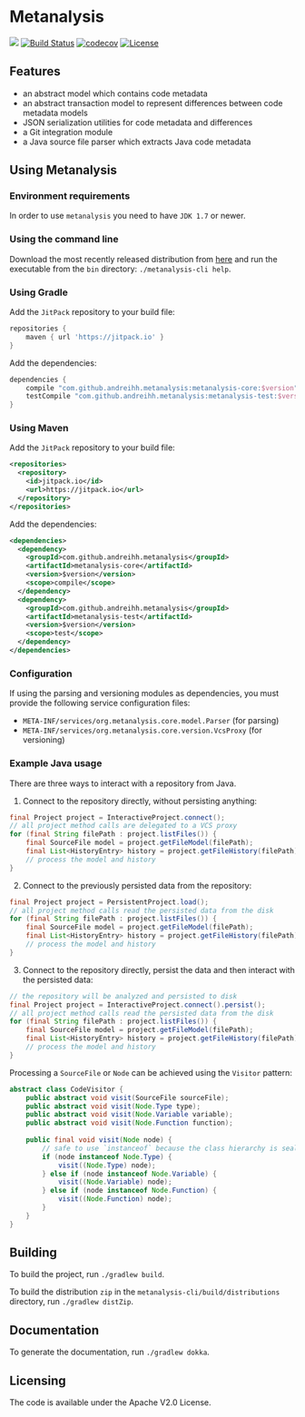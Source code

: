# Metanalysis

[![](https://jitpack.io/v/andreihh/metanalysis.svg)](https://jitpack.io/#andreihh/metanalysis)
[![Build Status](https://travis-ci.org/andreihh/metanalysis.svg)](https://travis-ci.org/andreihh/metanalysis)
[![codecov](https://codecov.io/gh/andreihh/metanalysis/branch/master/graph/badge.svg)](https://codecov.io/gh/andreihh/metanalysis)
[![License](http://img.shields.io/:license-apache-blue.svg)](http://www.apache.org/licenses/LICENSE-2.0.html)

## Features

- an abstract model which contains code metadata
- an abstract transaction model to represent differences between code metadata
models
- JSON serialization utilities for code metadata and differences
- a Git integration module
- a Java source file parser which extracts Java code metadata

## Using Metanalysis

### Environment requirements

In order to use `metanalysis` you need to have `JDK 1.7` or newer.

### Using the command line

Download the most recently released distribution from
[here](https://github.com/andreihh/metanalysis/releases) and run the executable
from the `bin` directory: `./metanalysis-cli help`.

### Using Gradle

Add the `JitPack` repository to your build file:
```groovy
repositories {
    maven { url 'https://jitpack.io' }
}
```

Add the dependencies:
```groovy
dependencies {
    compile "com.github.andreihh.metanalysis:metanalysis-core:$version"
    testCompile "com.github.andreihh.metanalysis:metanalysis-test:$version"
}
```

### Using Maven

Add the `JitPack` repository to your build file:
```xml
<repositories>
  <repository>
    <id>jitpack.io</id>
    <url>https://jitpack.io</url>
  </repository>
</repositories>
```

Add the dependencies:
```xml
<dependencies>
  <dependency>
    <groupId>com.github.andreihh.metanalysis</groupId>
    <artifactId>metanalysis-core</artifactId>
    <version>$version</version>
    <scope>compile</scope>
  </dependency>
  <dependency>
    <groupId>com.github.andreihh.metanalysis</groupId>
    <artifactId>metanalysis-test</artifactId>
    <version>$version</version>
    <scope>test</scope>
  </dependency>
</dependencies>
```

### Configuration

If using the parsing and versioning modules as dependencies, you must provide
the following service configuration files:
- `META-INF/services/org.metanalysis.core.model.Parser` (for parsing)
- `META-INF/services/org.metanalysis.core.version.VcsProxy` (for versioning)

### Example Java usage

There are three ways to interact with a repository from Java.

1. Connect to the repository directly, without persisting anything:

```java
final Project project = InteractiveProject.connect();
// all project method calls are delegated to a VCS proxy
for (final String filePath : project.listFiles()) {
    final SourceFile model = project.getFileModel(filePath);
    final List<HistoryEntry> history = project.getFileHistory(filePath);
    // process the model and history
}
```

2. Connect to the previously persisted data from the repository:

```java
final Project project = PersistentProject.load();
// all project method calls read the persisted data from the disk
for (final String filePath : project.listFiles()) {
    final SourceFile model = project.getFileModel(filePath);
    final List<HistoryEntry> history = project.getFileHistory(filePath);
    // process the model and history
}
```

3. Connect to the repository directly, persist the data and then interact with
the persisted data:

```java
// the repository will be analyzed and persisted to disk
final Project project = InteractiveProject.connect().persist();
// all project method calls read the persisted data from the disk
for (final String filePath : project.listFiles()) {
    final SourceFile model = project.getFileModel(filePath);
    final List<HistoryEntry> history = project.getFileHistory(filePath);
    // process the model and history
}
```

Processing a `SourceFile` or `Node` can be achieved using the `Visitor` pattern:

```java
abstract class CodeVisitor {
    public abstract void visit(SourceFile sourceFile);
    public abstract void visit(Node.Type type);
    public abstract void visit(Node.Variable variable);
    public abstract void visit(Node.Function function);
    
    public final void visit(Node node) {
        // safe to use `instanceof` because the class hierarchy is sealed
        if (node instanceof Node.Type) {
            visit((Node.Type) node);
        } else if (node instanceof Node.Variable) {
            visit((Node.Variable) node);
        } else if (node instanceof Node.Function) {
            visit((Node.Function) node);
        }
    }
}
```

## Building

To build the project, run `./gradlew build`.

To build the distribution `zip` in the `metanalysis-cli/build/distributions`
directory, run `./gradlew distZip`.

## Documentation

To generate the documentation, run `./gradlew dokka`.

## Licensing

The code is available under the Apache V2.0 License.
